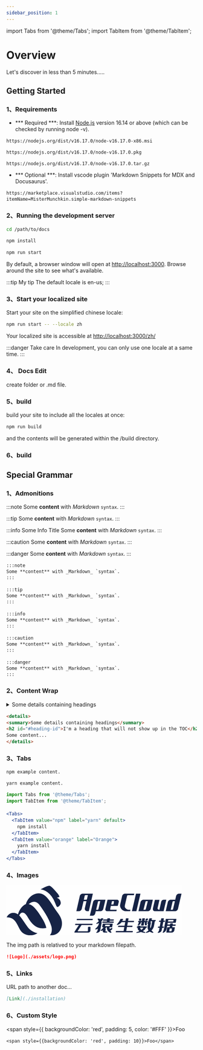 ```yaml
---
sidebar_position: 1
---
```


import Tabs from '@theme/Tabs';
import TabItem from '@theme/TabItem';

# Overview

Let's discover in less than 5 minutes.....

## Getting Started


### 1、Requirements

- *** Required ***: Install [Node.js](https://nodejs.org/en/download/) version 16.14 or above (which can be checked by running node -v). 

<Tabs>
  <TabItem value="windows" label="Windows" default>

    https://nodejs.org/dist/v16.17.0/node-v16.17.0-x86.msi

  </TabItem>
  <TabItem value="mocos" label="MacOS">

    https://nodejs.org/dist/v16.17.0/node-v16.17.0.pkg

  </TabItem>
  <TabItem value="sourcecode" label="Source Code">

    https://nodejs.org/dist/v16.17.0/node-v16.17.0.tar.gz

  </TabItem>
</Tabs>

- *** Optional ***: Install vscode plugin 'Markdown Snippets for MDX and Docusaurus'.

```
https://marketplace.visualstudio.com/items?itemName=MisterMunchkin.simple-markdown-snippets
```
  

### 2、Running the development server

``` bash
cd /path/to/docs
```

``` bash
npm install
```

``` bash
npm run start
```



By default, a browser window will open at [http://localhost:3000](http://localhost:3000). Browse around the site to see what's available.

:::tip My tip
The default locale is en-us;
:::

### 3、Start your localized site
Start your site on the simplified chinese locale:

``` bash
npm run start -- --locale zh
```

Your localized site is accessible at [http://localhost:3000/zh/](http://localhost:3000/zh/)

:::danger Take care
In development, you can only use one locale at a same time.
:::

### 4、 Docs Edit
create folder or .md file.

### 5、build

build your site to include all the locales at once:

```bash 
npm run build
```
and the contents will be generated within the /build directory.

### 6、build

## Special Grammar

### 1、Admonitions
:::note
Some **content** with _Markdown_ `syntax`. 
:::

:::tip
Some **content** with _Markdown_ `syntax`. 
:::

:::info Some Info Title
Some **content** with _Markdown_ `syntax`. 
:::

:::caution
Some **content** with _Markdown_ `syntax`. 
:::

:::danger
Some **content** with _Markdown_ `syntax`. 
:::

``` 
:::note
Some **content** with _Markdown_ `syntax`. 
:::

:::tip
Some **content** with _Markdown_ `syntax`. 
:::

:::info
Some **content** with _Markdown_ `syntax`. 
:::

:::caution
Some **content** with _Markdown_ `syntax`. 
:::

:::danger
Some **content** with _Markdown_ `syntax`. 
:::
```

### 2、Content Wrap

<details>
  <summary>Some details containing headings</summary>
  <h2 id="#heading-id">I'm a heading that will not show up in the TOC</h2>
  Some content...
</details>

``` html
<details>
<summary>Some details containing headings</summary>
<h2 id="#heading-id">I'm a heading that will not show up in the TOC</h2>
Some content...
</details>
```

### 3、Tabs
<Tabs>
  <TabItem value="npm" label="npm" default>

    npm example content.

  </TabItem>
  <TabItem value="yarn" label="yarn">

    yarn example content.
    
  </TabItem>
</Tabs>


``` jsx
import Tabs from '@theme/Tabs';
import TabItem from '@theme/TabItem';

<Tabs>
  <TabItem value="npm" label="yarn" default>
    npm install
  </TabItem>
  <TabItem value="orange" label="Orange">
    yarn install
  </TabItem>
</Tabs>
```

### 4、Images


![Logo](./assets/logo.png)

The img path is relatived to your markdown filepath.
``` markdown
![Logo](./assets/logo.png)
```

### 5、Links

URL path to another doc...

``` markdown
[Link](./installation)
```


### 6、Custom Style

<span style={{
  backgroundColor: 'red',
  padding: 5,
  color: '#FFF'
}}>Foo</span>

```
<span style={{backgroundColor: 'red', padding: 10}}>Foo</span>
```
